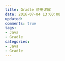 ```yaml
---
title: Gradle 使用详解
date: 2016-07-04 13:00:00
updated:
comments: true
tags:
- Java
- Gradle
categories:
- Java
- Gradle
---
```


<!--more-->
